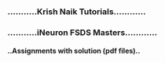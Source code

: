 ### ...........Krish Naik Tutorials............

### ...........iNeuron FSDS Masters............

#### ..Assignments with solution (pdf files)..
